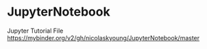 # JupyterNotebook
Jupyter Tutorial File
https://mybinder.org/v2/gh/nicolaskyoung/JupyterNotebook/master
